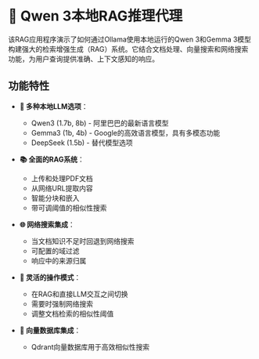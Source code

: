 # 🐋 Qwen 3本地RAG推理代理

该RAG应用程序演示了如何通过Ollama使用本地运行的Qwen 3和Gemma 3模型构建强大的检索增强生成（RAG）系统。它结合文档处理、向量搜索和网络搜索功能，为用户查询提供准确、上下文感知的响应。

## 功能特性

- **🧠 多种本地LLM选项**：

  - Qwen3 (1.7b, 8b) - 阿里巴巴的最新语言模型
  - Gemma3 (1b, 4b) - Google的高效语言模型，具有多模态功能
  - DeepSeek (1.5b) - 替代模型选项
- **📚 全面的RAG系统**：

  - 上传和处理PDF文档
  - 从网络URL提取内容
  - 智能分块和嵌入
  - 带可调阈值的相似性搜索
- **🌐 网络搜索集成**：

  - 当文档知识不足时回退到网络搜索
  - 可配置的域过滤
  - 响应中的来源归属
- **🔄 灵活的操作模式**：

  - 在RAG和直接LLM交互之间切换
  - 需要时强制网络搜索
  - 调整文档检索的相似性阈值
- **💾 向量数据库集成**：

  - Qdrant向量数据库用于高效相似性搜索
